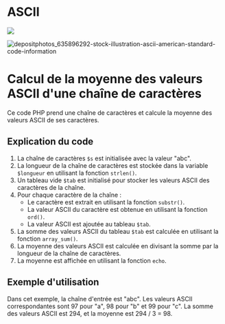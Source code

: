 # ASCII
![](https://img.shields.io/badge/Langage-PHP-blue.svg?style=plastic&logo=php)

![depositphotos_635896292-stock-illustration-ascii-american-standard-code-information](https://user-images.githubusercontent.com/43520762/232016433-671473f0-16df-4378-9075-465df0df6135.jpg)

# Calcul de la moyenne des valeurs ASCII d'une chaîne de caractères

Ce code PHP prend une chaîne de caractères et calcule la moyenne des valeurs ASCII de ses caractères.

## Explication du code

1. La chaîne de caractères `$s` est initialisée avec la valeur "abc".
2. La longueur de la chaîne de caractères est stockée dans la variable `$longueur` en utilisant la fonction `strlen()`.
3. Un tableau vide `$tab` est initialisé pour stocker les valeurs ASCII des caractères de la chaîne.
4. Pour chaque caractère de la chaîne :
   - Le caractère est extrait en utilisant la fonction `substr()`.
   - La valeur ASCII du caractère est obtenue en utilisant la fonction `ord()`.
   - La valeur ASCII est ajoutée au tableau `$tab`.
5. La somme des valeurs ASCII du tableau `$tab` est calculée en utilisant la fonction `array_sum()`.
6. La moyenne des valeurs ASCII est calculée en divisant la somme par la longueur de la chaîne de caractères.
7. La moyenne est affichée en utilisant la fonction `echo`.

## Exemple d'utilisation

Dans cet exemple, la chaîne d'entrée est "abc". Les valeurs ASCII correspondantes sont 97 pour "a", 98 pour "b" et 99 pour "c". La somme des valeurs ASCII est 294, et la moyenne est 294 / 3 = 98.
